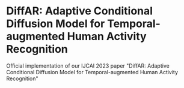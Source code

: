 # DiffAR: Adaptive Conditional Diffusion Model for Temporal-augmented Human Activity Recognition
Official implementation of our IJCAI 2023 paper "DiffAR: Adaptive Conditional Diffusion Model for Temporal-augmented Human Activity Recognition"
